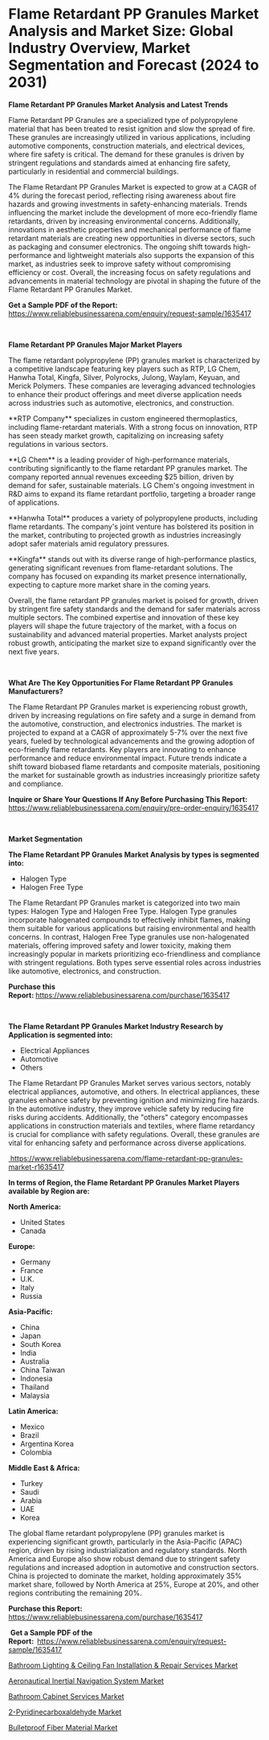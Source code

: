 <p><h1>Flame Retardant PP Granules Market Analysis and Market Size: Global Industry Overview, Market Segmentation and Forecast (2024 to 2031)</h1></p><p><strong>Flame Retardant PP Granules Market Analysis and Latest Trends</strong></p>
<p><p>Flame Retardant PP Granules are a specialized type of polypropylene material that has been treated to resist ignition and slow the spread of fire. These granules are increasingly utilized in various applications, including automotive components, construction materials, and electrical devices, where fire safety is critical. The demand for these granules is driven by stringent regulations and standards aimed at enhancing fire safety, particularly in residential and commercial buildings.</p><p>The Flame Retardant PP Granules Market is expected to grow at a CAGR of 4% during the forecast period, reflecting rising awareness about fire hazards and growing investments in safety-enhancing materials. Trends influencing the market include the development of more eco-friendly flame retardants, driven by increasing environmental concerns. Additionally, innovations in aesthetic properties and mechanical performance of flame retardant materials are creating new opportunities in diverse sectors, such as packaging and consumer electronics. The ongoing shift towards high-performance and lightweight materials also supports the expansion of this market, as industries seek to improve safety without compromising efficiency or cost. Overall, the increasing focus on safety regulations and advancements in material technology are pivotal in shaping the future of the Flame Retardant PP Granules Market.</p></p>
<p><strong>Get a Sample PDF of the Report:&nbsp;</strong> <a href="https://www.reliablebusinessarena.com/enquiry/request-sample/1635417?utm_campaign=1871&utm_medium=2&utm_source=Github&utm_content=ia&utm_term=07122024&utm_id=flame-retardant-pp-granules">https://www.reliablebusinessarena.com/enquiry/request-sample/1635417</a></p>
<p>&nbsp;</p>
<p><strong>Flame Retardant PP Granules Major Market Players</strong></p>
<p><p>The flame retardant polypropylene (PP) granules market is characterized by a competitive landscape featuring key players such as RTP, LG Chem, Hanwha Total, Kingfa, Silver, Polyrocks, Julong, Waylam, Keyuan, and Merick Polymers. These companies are leveraging advanced technologies to enhance their product offerings and meet diverse application needs across industries such as automotive, electronics, and construction.</p><p>**RTP Company** specializes in custom engineered thermoplastics, including flame-retardant materials. With a strong focus on innovation, RTP has seen steady market growth, capitalizing on increasing safety regulations in various sectors.</p><p>**LG Chem** is a leading provider of high-performance materials, contributing significantly to the flame retardant PP granules market. The company reported annual revenues exceeding $25 billion, driven by demand for safer, sustainable materials. LG Chem's ongoing investment in R&D aims to expand its flame retardant portfolio, targeting a broader range of applications.</p><p>**Hanwha Total** produces a variety of polypropylene products, including flame retardants. The company's joint venture has bolstered its position in the market, contributing to projected growth as industries increasingly adopt safer materials amid regulatory pressures.</p><p>**Kingfa** stands out with its diverse range of high-performance plastics, generating significant revenues from flame-retardant solutions. The company has focused on expanding its market presence internationally, expecting to capture more market share in the coming years.</p><p>Overall, the flame retardant PP granules market is poised for growth, driven by stringent fire safety standards and the demand for safer materials across multiple sectors. The combined expertise and innovation of these key players will shape the future trajectory of the market, with a focus on sustainability and advanced material properties. Market analysts project robust growth, anticipating the market size to expand significantly over the next five years.</p></p>
<p>&nbsp;</p>
<p><strong>What Are The Key Opportunities For Flame Retardant PP Granules Manufacturers?</strong></p>
<p><p>The Flame Retardant PP Granules market is experiencing robust growth, driven by increasing regulations on fire safety and a surge in demand from the automotive, construction, and electronics industries. The market is projected to expand at a CAGR of approximately 5-7% over the next five years, fueled by technological advancements and the growing adoption of eco-friendly flame retardants. Key players are innovating to enhance performance and reduce environmental impact. Future trends indicate a shift toward biobased flame retardants and composite materials, positioning the market for sustainable growth as industries increasingly prioritize safety and compliance.</p></p>
<p><strong>Inquire or Share Your Questions If Any Before Purchasing This Report:</strong> <a href="https://www.reliablebusinessarena.com/enquiry/pre-order-enquiry/1635417?utm_campaign=1871&utm_medium=2&utm_source=Github&utm_content=ia&utm_term=07122024&utm_id=flame-retardant-pp-granules">https://www.reliablebusinessarena.com/enquiry/pre-order-enquiry/1635417</a></p>
<p>&nbsp;</p>
<p><strong>Market Segmentation</strong></p>
<p><strong>The Flame Retardant PP Granules Market Analysis by types is segmented into:</strong></p>
<p><ul><li>Halogen Type</li><li>Halogen Free Type</li></ul></p>
<p><p>The Flame Retardant PP Granules market is categorized into two main types: Halogen Type and Halogen Free Type. Halogen Type granules incorporate halogenated compounds to effectively inhibit flames, making them suitable for various applications but raising environmental and health concerns. In contrast, Halogen Free Type granules use non-halogenated materials, offering improved safety and lower toxicity, making them increasingly popular in markets prioritizing eco-friendliness and compliance with stringent regulations. Both types serve essential roles across industries like automotive, electronics, and construction.</p></p>
<p><strong>Purchase this Report:&nbsp;</strong><a href="https://www.reliablebusinessarena.com/purchase/1635417?utm_campaign=1871&utm_medium=2&utm_source=Github&utm_content=ia&utm_term=07122024&utm_id=flame-retardant-pp-granules">https://www.reliablebusinessarena.com/purchase/1635417</a></p>
<p>&nbsp;</p>
<p><strong>The Flame Retardant PP Granules Market Industry Research by Application is segmented into:</strong></p>
<p><ul><li>Electrical Appliances</li><li>Automotive</li><li>Others</li></ul></p>
<p><p>The Flame Retardant PP Granules Market serves various sectors, notably electrical appliances, automotive, and others. In electrical appliances, these granules enhance safety by preventing ignition and minimizing fire hazards. In the automotive industry, they improve vehicle safety by reducing fire risks during accidents. Additionally, the "others" category encompasses applications in construction materials and textiles, where flame retardancy is crucial for compliance with safety regulations. Overall, these granules are vital for enhancing safety and performance across diverse applications.</p></p>
<p><a href="https://www.reliablebusinessarena.com/flame-retardant-pp-granules-market-r1635417?utm_campaign=1871&utm_medium=2&utm_source=Github&utm_content=ia&utm_term=07122024&utm_id=flame-retardant-pp-granules">&nbsp;https://www.reliablebusinessarena.com/flame-retardant-pp-granules-market-r1635417</a></p>
<p><strong>In terms of Region, the Flame Retardant PP Granules Market Players available by Region are:</strong></p>
<p>
    <p> <strong> North America: </strong>
        <ul>
            <li>United States</li>
            <li>Canada</li>
        </ul>
        </p> 
    <p> <strong> Europe: </strong>
        <ul>
            <li>Germany</li>
            <li>France</li>
            <li>U.K.</li>
            <li>Italy</li>
            <li>Russia</li>
        </ul>
        </p> 
    <p> <strong> Asia-Pacific: </strong>
        <ul>
            <li>China</li>
            <li>Japan</li>
            <li>South Korea</li>
            <li>India</li>
            <li>Australia</li>
            <li>China Taiwan</li>
            <li>Indonesia</li>
            <li>Thailand</li>
            <li>Malaysia</li>
        </ul>
        </p> 
    <p> <strong> Latin America: </strong>
        <ul>
            <li>Mexico</li>
            <li>Brazil</li>
            <li>Argentina Korea</li>
            <li>Colombia</li>
        </ul>
        </p> 
    <p> <strong> Middle East & Africa: </strong>
        <ul>
            <li>Turkey</li>
            <li>Saudi</li>
            <li>Arabia</li>
            <li>UAE</li>
            <li>Korea</li>
        </ul>
    </p>
    </p>
<p><p>The global flame retardant polypropylene (PP) granules market is experiencing significant growth, particularly in the Asia-Pacific (APAC) region, driven by rising industrialization and regulatory standards. North America and Europe also show robust demand due to stringent safety regulations and increased adoption in automotive and construction sectors. China is projected to dominate the market, holding approximately 35% market share, followed by North America at 25%, Europe at 20%, and other regions contributing the remaining 20%.</p></p>
<p><strong>Purchase this Report: </strong><a href="https://www.reliablebusinessarena.com/purchase/1635417?utm_campaign=1871&utm_medium=2&utm_source=Github&utm_content=ia&utm_term=07122024&utm_id=flame-retardant-pp-granules">https://www.reliablebusinessarena.com/purchase/1635417</a></p>
<p>&nbsp;<strong>Get a Sample PDF of the Report:&nbsp;&nbsp;</strong><a href="https://www.reliablebusinessarena.com/enquiry/request-sample/1635417?utm_campaign=1871&utm_medium=2&utm_source=Github&utm_content=ia&utm_term=07122024&utm_id=flame-retardant-pp-granules">https://www.reliablebusinessarena.com/enquiry/request-sample/1635417</a></p>
<p><strong></strong></p>
<p><p><a href="https://www.linkedin.com/pulse/bathroom-lighting-ceiling-fan-installation-repair-services-27d0c?utm_campaign=1871&utm_medium=2&utm_source=Github&utm_content=ia&utm_term=07122024&utm_id=flame-retardant-pp-granules">Bathroom Lighting & Ceiling Fan Installation & Repair Services Market</a></p><p><a href="https://issuu.com/reportprime-2/docs/aeronautical-inertial-navigation-system-market-siz?utm_campaign=1871&utm_medium=2&utm_source=Github&utm_content=ia&utm_term=07122024&utm_id=flame-retardant-pp-granules">Aeronautical Inertial Navigation System Market</a></p><p><a href="https://www.linkedin.com/pulse/bathroom-cabinet-services-market-analysis-growth-forecast-h8ihc?utm_campaign=1871&utm_medium=2&utm_source=Github&utm_content=ia&utm_term=07122024&utm_id=flame-retardant-pp-granules">Bathroom Cabinet Services Market</a></p><p><a href="https://issuu.com/reportprime-2/docs/2-pyridinecarboxaldehyde-market-size-2030.pptx?utm_campaign=1871&utm_medium=2&utm_source=Github&utm_content=ia&utm_term=07122024&utm_id=flame-retardant-pp-granules">2-Pyridinecarboxaldehyde Market</a></p><p><a href="https://github.com/marloy8/Market-Research-Report-List-6/blob/main/bulletproof-fiber-material-market.md?utm_campaign=1871&utm_medium=2&utm_source=Github&utm_content=ia&utm_term=07122024&utm_id=flame-retardant-pp-granules">Bulletproof Fiber Material Market</a></p></p>